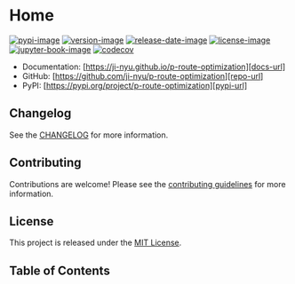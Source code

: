 # Home

[![pypi-image]][pypi-url]
[![version-image]][release-url]
[![release-date-image]][release-url]
[![license-image]][license-url]
[![jupyter-book-image]][docs-url]
[![codecov][codecov-image]][codecov-url]

<!-- Links: -->
[hyperfast python template]: https://github.com/entelecheia/hyperfast-python-template

[codecov-image]: https://codecov.io/gh/ji-nyu/p-route-optimization/branch/main/graph/badge.svg?token=[REPLACE_ME]
[codecov-url]: https://codecov.io/gh/ji-nyu/p-route-optimization
[pypi-image]: https://img.shields.io/pypi/v/p-route-optimization
[license-image]: https://img.shields.io/github/license/ji-nyu/p-route-optimization
[license-url]: https://github.com/ji-nyu/p-route-optimization/blob/main/LICENSE
[version-image]: https://img.shields.io/github/v/release/ji-nyu/p-route-optimization?sort=semver
[release-date-image]: https://img.shields.io/github/release-date/ji-nyu/p-route-optimization
[release-url]: https://github.com/ji-nyu/p-route-optimization/releases
[jupyter-book-image]: https://jupyterbook.org/en/stable/_images/badge.svg

[repo-url]: https://github.com/ji-nyu/p-route-optimization
[pypi-url]: https://pypi.org/project/p-route-optimization
[docs-url]: https://ji-nyu.github.io/p-route-optimization
[changelog]: https://github.com/ji-nyu/p-route-optimization/blob/main/CHANGELOG.md
[contributing guidelines]: https://github.com/ji-nyu/p-route-optimization/blob/main/CONTRIBUTING.md
<!-- Links: -->



- Documentation: [https://ji-nyu.github.io/p-route-optimization][docs-url]
- GitHub: [https://github.com/ji-nyu/p-route-optimization][repo-url]
- PyPI: [https://pypi.org/project/p-route-optimization][pypi-url]



## Changelog

See the [CHANGELOG] for more information.

## Contributing

Contributions are welcome! Please see the [contributing guidelines] for more information.

## License

This project is released under the [MIT License][license-url].

## Table of Contents

```{tableofcontents}
```
